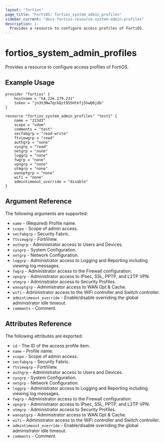 ```yaml
---
layout: "fortios"
page_title: "FortiOS: fortios_system_admin_profiles"
sidebar_current: "docs-fortios-resource-system-admin-profiles"
description: |-
  Provides a resource to configure access profiles of FortiOS.
---
```


# fortios_system_admin_profiles
Provides a resource to configure access profiles of FortiOS.

## Example Usage
```hcl
provider "fortios" {
	hostname = "54.226.179.231"
	token = "jn3t3Nw7qckQzt955Htkfj5hwQ6jdb"	
}

resource "fortios_system_admin_profiles" "test1" {
	name = "223d3"
	scope = "vdom"
	comments = "test"
	secfabgrp = "read-write"
	ftviewgrp = "read"
	authgrp = "none"
	sysgrp = "read"
	netgrp = "none"
	loggrp = "none"
	fwgrp = "none"
	vpngrp = "none"
	utmgrp = "none"
	wanoptgrp = "none"
	wifi = "none"
	admintimeout_override = "disable"
}
```

## Argument Reference
The following arguments are supported:
* `name` - (Required) Profile name.
* `scope` - Scope of admin access.
* `secfabgrp` - Security Fabric.
* `ftviewgrp` - FortiView.
* `authgrp` - Administrator access to Users and Devices.
* `sysgrp` - System Configuration.
* `netgrp` - Network Configuration.
* `loggrp` - Administrator access to Logging and Reporting including viewing log messages.
* `fwgrp` - Administrator access to the Firewall configuration.
* `vpngrp` - Administrator access to IPsec, SSL, PPTP, and L2TP VPN.
* `utmgrp` - Administrator access to Security Profiles.
* `wanoptgrp` - Administrator access to WAN Opt & Cache.
* `wifi` - Administrator access to the WiFi controller and Switch controller.
* `admintimeout_override` - Enable/disable overriding the global administrator idle timeout.
* `comments` - Comment.

## Attributes Reference
The following attributes are exported:
* `id` - The ID of the access profile item.
* `name` - Profile name.
* `scope` - Scope of admin access.
* `secfabgrp` - Security Fabric.
* `ftviewgrp` - FortiView.
* `authgrp` - Administrator access to Users and Devices.
* `sysgrp` - System Configuration.
* `netgrp` - Network Configuration.
* `loggrp` - Administrator access to Logging and Reporting including viewing log messages.
* `fwgrp` - Administrator access to the Firewall configuration.
* `vpngrp` - Administrator access to IPsec, SSL, PPTP, and L2TP VPN.
* `utmgrp` - Administrator access to Security Profiles.
* `wanoptgrp` - Administrator access to WAN Opt & Cache.
* `wifi` - Administrator access to the WiFi controller and Switch controller.
* `admintimeout_override` - Enable/disable overriding the global administrator idle timeout.
* `comments` - Comment.

